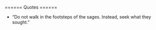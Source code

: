 ====== Quotes ======
* “Do not walk in the footsteps of the sages. Instead, seek what they sought.” 